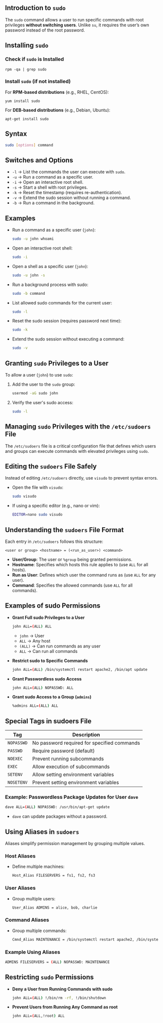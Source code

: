 ## Introduction to `sudo`

The `sudo` command allows a user to run specific commands with root privileges **without switching users**. Unlike `su`, it requires the user’s own password instead of the root password.  


## Installing `sudo`

### Check if `sudo` is Installed

```
rpm -qa | grep sudo
```


### Install `sudo` (if not installed)

For **RPM-based distributions** (e.g., RHEL, CentOS):

```
yum install sudo
```

For **DEB-based distributions** (e.g., Debian, Ubuntu):

```
apt-get install sudo
```

## **Syntax**  
```bash
sudo [options] command
```


## **Switches and Options**  

- `-l` → List the commands the user can execute with `sudo`.  
- `-u` → Run a command as a specific user.  
- `-i` → Open an interactive root shell.  
- `-s` → Start a shell with root privileges.  
- `-k` → Reset the timestamp (requires re-authentication).  
- `-v` → Extend the sudo session without running a command.  
- `-b` → Run a command in the background.  


## **Examples**  

- Run a command as a specific user (`john`):  
  ```bash
  sudo -u john whoami
  ```

- Open an interactive root shell:  
  ```bash
  sudo -i
  ```

- Open a shell as a specific user (`john`):  
  ```bash
  sudo -u john -s
  ```

- Run a background process with sudo:  
  ```bash
  sudo -b command
  ```

- List allowed sudo commands for the current user:  
  ```bash
  sudo -l
  ```

- Reset the sudo session (requires password next time):  
  ```bash
  sudo -k
  ```

- Extend the sudo session without executing a command:  
  ```bash
  sudo -v
  ```


## **Granting `sudo` Privileges to a User**  

To allow a user (`john`) to use `sudo`:  

1. Add the user to the `sudo` group:  
   ```bash
   usermod -aG sudo john
   ```
2. Verify the user's sudo access:  
   ```bash
   sudo -l
   ```


## **Managing `sudo` Privileges with the `/etc/sudoers` File**  

The `/etc/sudoers` file is a critical configuration file that defines which users and groups can execute commands with elevated privileges using `sudo`.

## **Editing the `sudoers` File Safely**  
Instead of editing `/etc/sudoers` directly, use `visudo` to prevent syntax errors.

- Open the file with `visudo`:  
  ```bash
  sudo visudo
  ```
- If using a specific editor (e.g., nano or vim):  
  ```bash
  EDITOR=nano sudo visudo
  ```

## **Understanding the `sudoers` File Format**  

Each entry in `/etc/sudoers` follows this structure:  

```plaintext
<user or group> <hostname> = (<run_as_user>) <command>
```

- **User/Group**: The user or `%group` being granted permissions.  
- **Hostname**: Specifies which hosts this rule applies to (use `ALL` for all hosts).  
- **Run as User**: Defines which user the command runs as (use `ALL` for any user).  
- **Command**: Specifies the allowed commands (use `ALL` for all commands).  


## **Examples of sudo Permissions**  

- **Grant Full sudo Privileges to a User**  
  ```bash
  john ALL=(ALL) ALL
  ```
  - `john` → User  
  - `ALL` → Any host  
  - `(ALL)` → Can run commands as any user  
  - `ALL` → Can run all commands  

- **Restrict sudo to Specific Commands**  
  ```bash
  john ALL=(ALL) /bin/systemctl restart apache2, /bin/apt update
  ```

- **Grant Passwordless sudo Access**  
  ```bash
  john ALL=(ALL) NOPASSWD: ALL
  ```
- **Grant sudo Access to a Group (`admins`)**  
  ```bash
  %admins ALL=(ALL) ALL
  ```

## **Special Tags in sudoers File**  

| Tag         | Description |
|-------------|-------------|
| `NOPASSWD`  | No password required for specified commands |
| `PASSWD`    | Require password (default) |
| `NOEXEC`    | Prevent running subcommands |
| `EXEC`      | Allow execution of subcommands |
| `SETENV`    | Allow setting environment variables |
| `NOSETENV`  | Prevent setting environment variables |

### **Example: Passwordless Package Updates for User `dave`**  
```bash
dave ALL=(ALL) NOPASSWD: /usr/bin/apt-get update
```
- `dave` can update packages without a password.


## **Using Aliases in `sudoers`**  

Aliases simplify permission management by grouping multiple values.  

### **Host Aliases**  
- Define multiple machines:  
  ```bash
  Host_Alias FILESERVERS = fs1, fs2, fs3
  ```

### **User Aliases**  
- Group multiple users:  
  ```bash
  User_Alias ADMINS = alice, bob, charlie
  ```

### **Command Aliases**  
- Group multiple commands:  
  ```bash
  Cmnd_Alias MAINTENANCE = /bin/systemctl restart apache2, /bin/systemctl restart mysql
  ```

### **Example Using Aliases**  
  ```bash
  ADMINS FILESERVERS = (ALL) NOPASSWD: MAINTENANCE
  ```

## **Restricting `sudo` Permissions**  

- **Deny a User from Running Commands with sudo**  
  ```bash
  john ALL=(ALL) !/bin/rm -rf, !/bin/shutdown
  ```

- **Prevent Users from Running Any Command as root**  
  ```bash
  john ALL=(ALL,!root) ALL
  ```